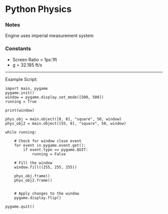 # Python Physics

### Notes

Engine uses imperial measurement system


### Constants
- Screen Ratio = 1px:1ft
- g = 32.185 ft/s

---

Example Script:
```
import main, pygame
pygame.init()
window = pygame.display.set_mode([500, 500])
running = True

print(window)

phys_obj = main.object([0, 0], "square", 50, window)
phys_obj2 = main.object([55, 0], "square", 50, window)

while running:

    # Check for window close event
    for event in pygame.event.get():
        if event.type == pygame.QUIT:
            running = False

    # Fill the window
    window.fill((255, 255, 255))

    phys_obj.frame()
    phys_obj2.frame()
    

    # Apply changes to the window
    pygame.display.flip()

pygame.quit()
```
